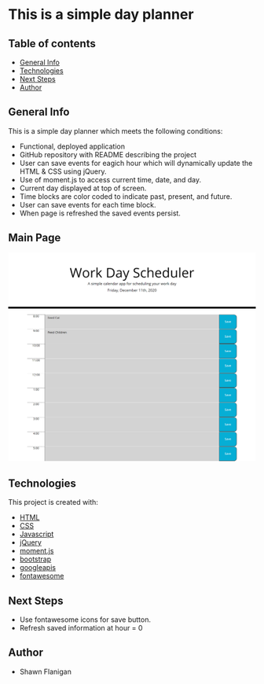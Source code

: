 # This is a simple day planner
## Table of contents
- [General Info](#general-info)
- [Technologies](#technologies)
- [Next Steps](#next-Steps)
- [Author](#author)
## General Info
This is a simple day planner which meets the following conditions:
* Functional, deployed application
* GitHub repository with README describing the project
* User can save events for eagich hour which will dynamically update the HTML & CSS using jQuery.
* Use of moment.js to access current time, date, and day.
* Current day displayed at top of screen.
* Time blocks are color coded to indicate past, present, and future.
* User can save events for each time block.
* When page is refreshed the saved events persist.
## Main Page
![Main Page](./assets/dayPlanner.png)
## Technologies
This project is created with:
- [HTML](https://html.com/)
- [CSS](https://www.w3.org/Style/CSS/Overview.en.html)
- [Javascript](https://www.javascript.com/)
- [jQuery](https://jquery.com/)
- [moment.js](https://momentjs.com/)
- [bootstrap](https://getbootstrap.com/)
- [googleapis](https://developers.google.com/apis-explorer)
- [fontawesome](https://fontawesome.com/)
## Next Steps
- Use fontawesome icons for save button.
- Refresh saved information at hour = 0
## Author
- Shawn Flanigan